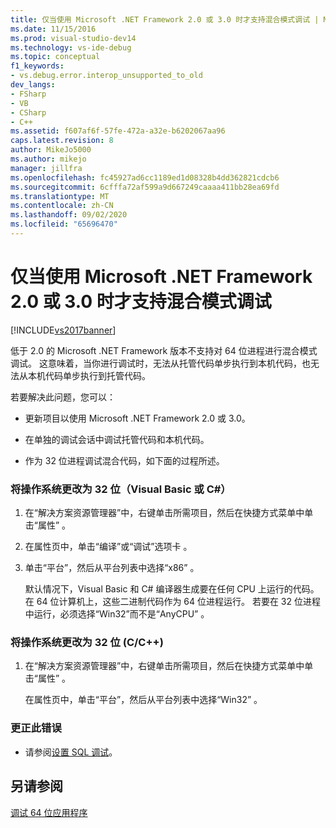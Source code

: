 ```yaml
---
title: 仅当使用 Microsoft .NET Framework 2.0 或 3.0 时才支持混合模式调试 | Microsoft Docs
ms.date: 11/15/2016
ms.prod: visual-studio-dev14
ms.technology: vs-ide-debug
ms.topic: conceptual
f1_keywords:
- vs.debug.error.interop_unsupported_to_old
dev_langs:
- FSharp
- VB
- CSharp
- C++
ms.assetid: f607af6f-57fe-472a-a32e-b6202067aa96
caps.latest.revision: 8
author: MikeJo5000
ms.author: mikejo
manager: jillfra
ms.openlocfilehash: fc45927ad6cc1189ed1d08328b4dd362821cdcb6
ms.sourcegitcommit: 6cfffa72af599a9d667249caaaa411bb28ea69fd
ms.translationtype: MT
ms.contentlocale: zh-CN
ms.lasthandoff: 09/02/2020
ms.locfileid: "65696470"
---
```

# <a name="mixed-mode-debugging-is-only-supported-when-using-microsoft-net-framework-20-or-30"></a>仅当使用 Microsoft .NET Framework 2.0 或 3.0 时才支持混合模式调试
[!INCLUDE[vs2017banner](../includes/vs2017banner.md)]

低于 2.0 的 Microsoft .NET Framework 版本不支持对 64 位进程进行混合模式调试。 这意味着，当你进行调试时，无法从托管代码单步执行到本机代码，也无法从本机代码单步执行到托管代码。  
  
 若要解决此问题，您可以：  
  
- 更新项目以使用 Microsoft .NET Framework 2.0 或 3.0。  
  
- 在单独的调试会话中调试托管代码和本机代码。  
  
- 作为 32 位进程调试混合代码，如下面的过程所述。  
  
### <a name="to-change-the-operating-system-to-32-bit-visual-basic-or-c"></a>将操作系统更改为 32 位（Visual Basic 或 C#）  
  
1. 在“解决方案资源管理器”中，右键单击所需项目，然后在快捷方式菜单中单击“属性” 。  
  
2. 在属性页中，单击“编译”或“调试”选项卡 。  
  
3. 单击“平台”，然后从平台列表中选择“x86” 。  
  
     默认情况下，Visual Basic 和 C# 编译器生成要在任何 CPU 上运行的代码。 在 64 位计算机上，这些二进制代码作为 64 位进程运行。 若要在 32 位进程中运行，必须选择“Win32”而不是“AnyCPU” 。  
  
### <a name="to-change-the-operating-system-to-32-bit-cc"></a>将操作系统更改为 32 位 (C/C++)  
  
1. 在“解决方案资源管理器”中，右键单击所需项目，然后在快捷方式菜单中单击“属性” 。  
  
     在属性页中，单击“平台”，然后从平台列表中选择“Win32” 。  
  
### <a name="to-correct-this-error"></a>更正此错误  
  
- 请参阅[设置 SQL 调试](https://msdn.microsoft.com/3db09e68-edcc-42de-9c22-4e97cfd55ab3)。  
  
## <a name="see-also"></a>另请参阅  
 [调试 64 位应用程序](../debugger/debug-64-bit-applications.md)
